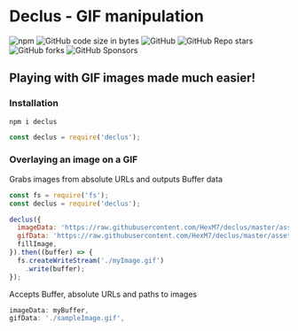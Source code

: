 # Declus - GIF manipulation

![npm](https://img.shields.io/npm/v/declus?style=for-the-badge)
![GitHub code size in bytes](https://img.shields.io/github/languages/code-size/HexM7/declus?style=for-the-badge)
![GitHub](https://img.shields.io/github/license/HexM7/declus?style=for-the-badge)
![GitHub Repo stars](https://img.shields.io/github/stars/HexM7/declus?style=for-the-badge)
![GitHub forks](https://img.shields.io/github/forks/HexM7/declus?style=for-the-badge)
![GitHub Sponsors](https://img.shields.io/github/sponsors/HexM7?style=for-the-badge)

## Playing with GIF images made much easier!

### Installation

```
npm i declus
```

```js
const declus = require('declus');
```

### Overlaying an image on a GIF

Grabs images from absolute URLs and outputs Buffer data
```js
const fs = require('fs');
const declus = require('declus');

declus({
  imageData: 'https://raw.githubusercontent.com/HexM7/declus/master/assets/transparentKitten.png',
  gifData: 'https://raw.githubusercontent.com/HexM7/declus/master/assets/sample.gif',
  fillImage,
}).then((buffer) => {
  fs.createWriteStream('./myImage.gif')
    .write(buffer);
});
```

Accepts Buffer, absolute URLs and paths to images
```js
imageData: myBuffer,
gifData: './sampleImage.gif',
```
